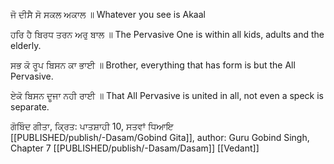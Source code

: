 ਜੋ ਦੀਸੈ ਸੋ ਸਕਲ ਅਕਾਲ ॥
Whatever you see is Akaal

ਹਰਿ ਹੈ ਬਿਰਧ ਤਰਨ ਅਰੁ ਬਾਲ ॥
The Pervasive One is within all kids, adults and the elderly.

ਸਭ ਕੋ ਰੂਪ ਬਿਸਨ ਕਾ ਭਾਈ ॥
Brother, everything that has form is but the All Pervasive.

ਏਕੋ ਬਿਸਨ ਦੂਜਾ ਨਹੀ ਰਾਈ ॥
That All Pervasive is united in all, not even a speck is separate.  
  
ਗੋਬਿੰਦ ਗੀਤਾ, ਕ੍ਰਿਤ: ਪਾਤਸ਼ਾਹੀ 10, ਸਤਵਾਂ ਧਿਆਇ  
[[PUBLISHED/publish/-Dasam/Gobind Gita]], author: Guru Gobind Singh, Chapter 7
[[PUBLISHED/publish/-Dasam/Dasam]]
[[Vedant]]
